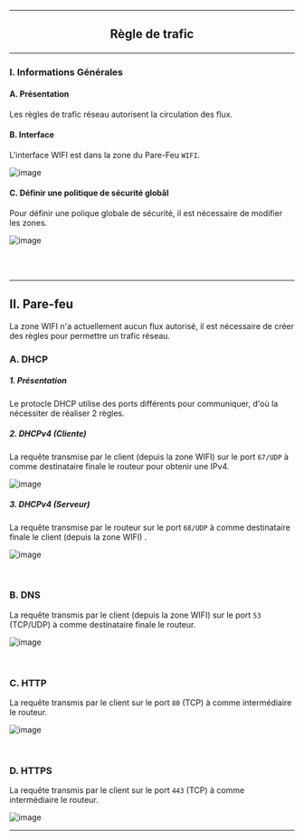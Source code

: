 -----------------------------------------------------------------------------------------------------------------------------------------------------------------
## <p align='center'> Règle de trafic </p>
-----------------------------------------------------------------------------------------------------------------------------------------------------------------
### I. Informations Générales
#### A. Présentation
Les règles de trafic réseau autorisent la circulation des flux.

#### B. Interface
L'interface WIFI est dans la zone du Pare-Feu `WIFI`.

![image](https://github.com/user-attachments/assets/e0ea28e8-e245-4e0a-9e58-c60aec6b8066)


#### C. Définir une politique de sécurité globâl
Pour définir une polique globale de sécurité, il est nécessaire de modifier les zones.

![image](https://github.com/user-attachments/assets/6e9b7929-d1ce-43ed-806c-4d7f7f7f5cc1)

<br />
<br />

-----------------------------------------------------------------------------------------------------------------------------------------------------------------
## II. Pare-feu
La zone WIFI n'a actuellement aucun flux autorisé, il est nécessaire de créer des règles pour permettre un trafic réseau.

### A. DHCP
##### 1. Présentation
Le protocle DHCP utilise des ports différents pour communiquer, d'où la nécessiter de réaliser 2 règles.

##### 2. DHCPv4 (Cliente)
La requête transmise par le client (depuis la zone WIFI) sur le port `67/UDP` à comme destinataire finale le routeur pour obtenir une IPv4.

![image](https://github.com/user-attachments/assets/7c76f1c3-c926-4171-8cdc-bf05486f5c22)


##### 3. DHCPv4 (Serveur)
La requête transmise par le routeur sur le port `68/UDP` à comme destinataire finale le client (depuis la zone WIFI) .

![image](https://github.com/user-attachments/assets/12be971e-96f0-4ef1-830a-420adf900f95)

<br />

### B. DNS
La requête transmis par le client (depuis la zone WIFI) sur le port `53` (TCP/UDP) à comme destinataire finale le routeur.

![image](https://github.com/user-attachments/assets/ab5335b1-3527-4bb0-ac61-67ba3ff8a9a9)

<br />

### C. HTTP
La requête transmis par le client sur le port `80` (TCP) à comme intermédiaire le routeur.

![image](https://github.com/user-attachments/assets/cdd9d874-7bfe-4d1e-958e-81d7041205b0)


<br />

### D. HTTPS
La requête transmis par le client sur le port `443` (TCP) à comme intermédiaire le routeur.

![image](https://github.com/user-attachments/assets/7d03fcbf-27f6-47b3-adf4-9e30ce37ad3c)


-----------------------------------------------------------------------------------------------------------------------------------------------------------------

